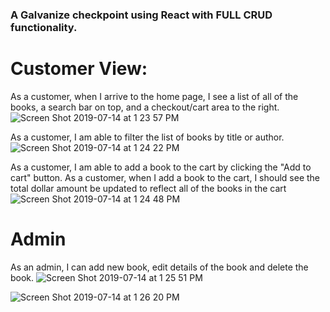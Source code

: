 ### A Galvanize checkpoint using React with FULL CRUD functionality.

# Customer View:
As a customer, when I arrive to the home page, I see a list of all of the books, a search bar on top, and a checkout/cart area to the right.
![Screen Shot 2019-07-14 at 1 23 57 PM](https://user-images.githubusercontent.com/31137669/61188915-09d8df80-a63b-11e9-93a3-dd50db81025b.png)

As a customer, I am able to filter the list of books by title or author.
![Screen Shot 2019-07-14 at 1 24 22 PM](https://user-images.githubusercontent.com/31137669/61188952-6a681c80-a63b-11e9-983a-e40310ca3db3.png)

As a customer, I am able to add a book to the cart by clicking the "Add to cart" button.
As a customer, when I add a book to the cart, I should see the total dollar amount be updated to reflect all of the books in the cart
![Screen Shot 2019-07-14 at 1 24 48 PM](https://user-images.githubusercontent.com/31137669/61188920-1bba8280-a63b-11e9-8e5e-c9ea4e2015f6.png)

# Admin
As an admin, I can add new book, edit details of the book and delete the book.
![Screen Shot 2019-07-14 at 1 25 51 PM](https://user-images.githubusercontent.com/31137669/61188930-2d9c2580-a63b-11e9-8b70-7309d7d7a316.png)

![Screen Shot 2019-07-14 at 1 26 20 PM](https://user-images.githubusercontent.com/31137669/61188936-3bea4180-a63b-11e9-97a2-031fec741bec.png)
